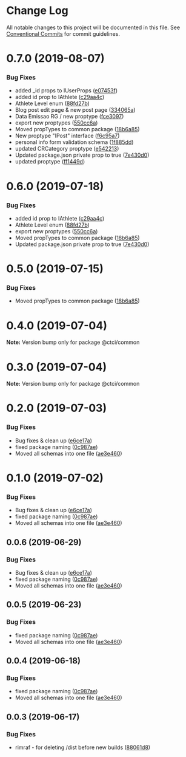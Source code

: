 # Change Log

All notable changes to this project will be documented in this file.
See [Conventional Commits](https://conventionalcommits.org) for commit guidelines.

# 0.7.0 (2019-08-07)


### Bug Fixes

* added _id props to IUserProps ([e07453f](https://github.com/MoonTory/ctci.org.br/commit/e07453f))
* added id prop to IAthlete ([c29aa4c](https://github.com/MoonTory/ctci.org.br/commit/c29aa4c))
* Athlete Level enum ([88fd27b](https://github.com/MoonTory/ctci.org.br/commit/88fd27b))
* Blog post edit page & new post page ([334065a](https://github.com/MoonTory/ctci.org.br/commit/334065a))
* Data Emissao RG / new proptype ([fce3097](https://github.com/MoonTory/ctci.org.br/commit/fce3097))
* export new proptypes ([550cc6a](https://github.com/MoonTory/ctci.org.br/commit/550cc6a))
* Moved propTypes to common package ([18b6a85](https://github.com/MoonTory/ctci.org.br/commit/18b6a85))
* New proptype "IPost" interface ([f6c95a7](https://github.com/MoonTory/ctci.org.br/commit/f6c95a7))
* personal info form validation schema ([1f885dd](https://github.com/MoonTory/ctci.org.br/commit/1f885dd))
* updated CRCategory proptype ([e542213](https://github.com/MoonTory/ctci.org.br/commit/e542213))
* Updated package.json private prop to true ([7e430d0](https://github.com/MoonTory/ctci.org.br/commit/7e430d0))
* updated proptype ([ff1449d](https://github.com/MoonTory/ctci.org.br/commit/ff1449d))





# 0.6.0 (2019-07-18)


### Bug Fixes

* added id prop to IAthlete ([c29aa4c](https://github.com/MoonTory/ctci.org.br/commit/c29aa4c))
* Athlete Level enum ([88fd27b](https://github.com/MoonTory/ctci.org.br/commit/88fd27b))
* export new proptypes ([550cc6a](https://github.com/MoonTory/ctci.org.br/commit/550cc6a))
* Moved propTypes to common package ([18b6a85](https://github.com/MoonTory/ctci.org.br/commit/18b6a85))
* Updated package.json private prop to true ([7e430d0](https://github.com/MoonTory/ctci.org.br/commit/7e430d0))





# 0.5.0 (2019-07-15)


### Bug Fixes

* Moved propTypes to common package ([18b6a85](https://github.com/MoonTory/ctci.org.br/commit/18b6a85))





# 0.4.0 (2019-07-04)

**Note:** Version bump only for package @ctci/common





# 0.3.0 (2019-07-04)

**Note:** Version bump only for package @ctci/common





# 0.2.0 (2019-07-03)


### Bug Fixes

* Bug fixes & clean up ([e6ce17a](https://github.com/MoonTory/tsuki-systems/commit/e6ce17a))
* fixed package naming ([0c987ae](https://github.com/MoonTory/tsuki-systems/commit/0c987ae))
* Moved all schemas into one file ([ae3e460](https://github.com/MoonTory/tsuki-systems/commit/ae3e460))





# 0.1.0 (2019-07-02)


### Bug Fixes

* Bug fixes & clean up ([e6ce17a](https://github.com/MoonTory/tsuki-systems/commit/e6ce17a))
* fixed package naming ([0c987ae](https://github.com/MoonTory/tsuki-systems/commit/0c987ae))
* Moved all schemas into one file ([ae3e460](https://github.com/MoonTory/tsuki-systems/commit/ae3e460))





## 0.0.6 (2019-06-29)


### Bug Fixes

* Bug fixes & clean up ([e6ce17a](https://github.com/MoonTory/tsuki-systems/commit/e6ce17a))
* fixed package naming ([0c987ae](https://github.com/MoonTory/tsuki-systems/commit/0c987ae))
* Moved all schemas into one file ([ae3e460](https://github.com/MoonTory/tsuki-systems/commit/ae3e460))





## 0.0.5 (2019-06-23)


### Bug Fixes

* fixed package naming ([0c987ae](https://github.com/MoonTory/tsuki-systems/commit/0c987ae))
* Moved all schemas into one file ([ae3e460](https://github.com/MoonTory/tsuki-systems/commit/ae3e460))





## 0.0.4 (2019-06-18)


### Bug Fixes

* fixed package naming ([0c987ae](https://github.com/MoonTory/tsuki-systems/commit/0c987ae))
* Moved all schemas into one file ([ae3e460](https://github.com/MoonTory/tsuki-systems/commit/ae3e460))





## 0.0.3 (2019-06-17)


### Bug Fixes

* rimraf - for deleting /dist before new builds ([88061d8](https://github.com/MoonTory/tsuki-systems/commit/88061d8))
